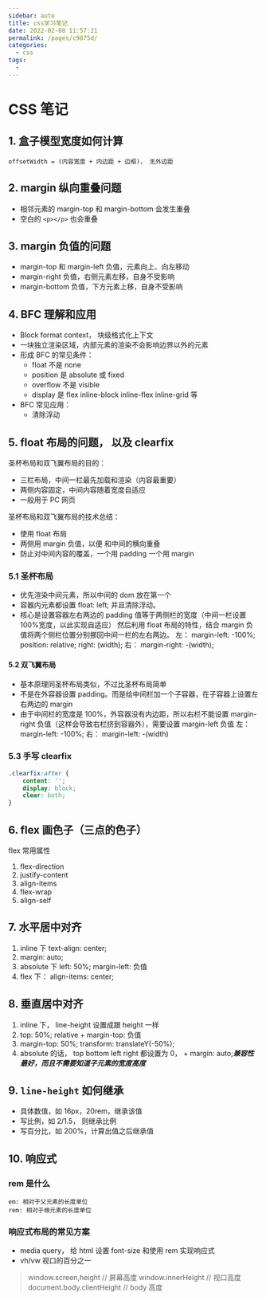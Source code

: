 ```yaml
---
sidebar: auto
title: css学习笔记
date: 2022-02-08 11:57:21
permalink: /pages/c9875d/
categories: 
  - css
tags: 
  - 
---
```


# CSS 笔记

## 1. 盒子模型宽度如何计算

    offsetWidth = (内容宽度 + 内边距 + 边框)， 无外边距

## 2. margin 纵向重叠问题

-   相邻元素的 margin-top 和 margin-bottom 会发生重叠
-   空白的 `<p></p>` 也会重叠

## 3. margin 负值的问题

-   margin-top 和 margin-left 负值，元素向上、向左移动
-   margin-right 负值，右侧元素左移，自身不受影响
-   margin-bottom 负值，下方元素上移，自身不受影响

## 4. BFC 理解和应用

-   Block format context， 块级格式化上下文
-   一块独立渲染区域，内部元素的渲染不会影响边界以外的元素
-   形成 BFC 的常见条件：
    -   float 不是 none
    -   position 是 absolute 或 fixed
    -   overflow 不是 visible
    -   display 是 flex inline-block inline-flex inline-grid 等
-   BFC 常见应用：
    -   清除浮动

## 5. float 布局的问题， 以及 clearfix

圣杯布局和双飞翼布局的目的：

-   三栏布局，中间一栏最先加载和渲染（内容最重要）
-   两侧内容固定，中间内容随着宽度自适应
-   一般用于 PC 网页

圣杯布局和双飞翼布局的技术总结：

-   使用 float 布局
-   两侧用 margin 负值，以便 和中间的横向重叠
-   防止对中间内容的覆盖，一个用 padding 一个用 margin

### 5.1 圣杯布局

-   优先渲染中间元素，所以中间的 dom 放在第一个
-   容器内元素都设置 float: left; 并且清除浮动。
-   核心是设置容器左右两边的 padding 值等于两侧栏的宽度（中间一栏设置 100%宽度，以此实现自适应）
    然后利用 float 布局的特性，结合 margin 负值将两个侧栏位置分别挪回中间一栏的左右两边。
    左： margin-left: -100%; position: relative; right: (width);
    右： margin-right: -(width);

#### 5.2 双飞翼布局

-   基本原理同圣杯布局类似，不过比圣杯布局简单
-   不是在外容器设置 padding。而是给中间栏加一个子容器，在子容器上设置左右两边的 margin
-   由于中间栏的宽度是 100%，外容器没有内边距，所以右栏不能设置 margin-right 负值（这样会导致右栏挤到容器外），需要设置 margin-left 负值
    左： margin-left: -100%;
    右： margin-left: -(width)

### 5.3 手写 clearfix

```css
.clearfix:after {
    content: '';
    display: block;
    clear: both;
}
```

## 6. flex 画色子（三点的色子）

flex 常用属性

1. flex-direction
2. justify-content
3. align-items
4. flex-wrap
5. align-self

## 7. 水平居中对齐

1. inline 下 text-align: center;
2. margin: auto;
3. absolute 下 left: 50%; margin-left: 负值
4. flex 下： align-items: center;

## 8. 垂直居中对齐

1. inline 下， line-height 设置成跟 height 一样
2. top: 50%; relative + margin-top: 负值
3. margin-top: 50%; transform: translateY(-50%);
4. absolute 的话， top bottom left right 都设置为 0， + margin: auto;**_兼容性最好，而且不需要知道子元素的宽度高度_**

## 9. `line-height` 如何继承

-   具体数值，如 16px，20rem，继承该值
-   写比例，如 2/1.5， 则继承比例
-   写百分比，如 200%，计算出值之后继承值

## 10. 响应式

### rem 是什么

    em: 相对于父元素的长度单位
    rem: 相对于根元素的长度单位

### 响应式布局的常见方案

-   media query， 给 html 设置 font-size 和使用 rem 实现响应式
-   vh/vw 视口的百分之一

> window.screen,height // 屏幕高度
> window.innerHeight // 视口高度
> document.body.clientHeight // body 高度
